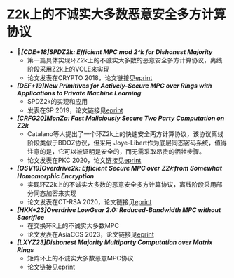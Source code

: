 # Z2k上的不诚实大多数恶意安全多方计算协议


+ :triangular_flag_on_post:***[CDE+18]SPDZ2k: Efficient MPC mod 2^k for Dishonest Majority***
  + 第一篇具体实现环Z2k上的不诚实大多数的恶意安全多方计算协议，离线阶段采用Z2k上的VOLE来实现
  + 论文发表在CRYPTO 2018，论文链接见[eprint](https://eprint.iacr.org/2018/482)
+ ***[DEF+19]New Primitives for Actively-Secure MPC over Rings with Applications to Private Machine Learning***
  + SPDZ2k的实现和应用
  + 发表在SP 2019，论文链接见[eprint](https://eprint.iacr.org/2019/599)
+ ***[CRFG20]MonZa: Fast Maliciously Secure Two Party Computation on Z2k***
  + Catalano等人提出了一个环Z2k上的快速安全两方计算协议，该协议离线阶段类似于BDOZ协议，但采用 Joye-Libert作为底层同态密码系统，值得注意的是，它可以被证明是安全的，而无需采取昂贵的牺牲步骤。
  + 论文发表在PKC 2020，论文链接见[eprint](https://eprint.iacr.org/2019/211)
+ ***[OSV19]Overdrive2k: Efficient Secure MPC over Z2𝑘 from Somewhat Homomorphic Encryption***
  + 实现环Z2k上的不诚实大多数的恶意安全多方计算协议，离线阶段采用部分同态加密来实现
  + 论文发表在CT-RSA 2020，论文链接见[eprint](https://eprint.iacr.org/2019/153)
+ ***[HKK+23]Overdrive LowGear 2.0: Reduced-Bandwidth MPC without Sacrifice***
  + 在交换环R上的不诚实大多数MPC
  + 论文发表在AsiaCCS 2023，论文链接见[eprint](https://eprint.iacr.org/2023/462)
+ ***[LXYZ23]Dishonest Majority Multiparty Computation over Matrix Rings***
  + 矩阵环上的不诚实大多数恶意MPC协议
  + 论文链接见[eprint](https://eprint.iacr.org/2023/1912)


